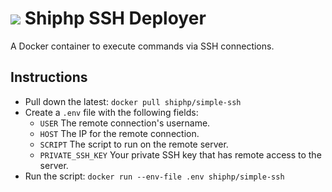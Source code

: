 # ![](https://avatars1.githubusercontent.com/u/26529966?v=3&s=40) Shiphp SSH Deployer

A Docker container to execute commands via SSH connections.

## Instructions

- Pull down the latest: `docker pull shiphp/simple-ssh`
- Create a `.env` file with the following fields:
  - `USER` The remote connection's username.
  - `HOST` The IP for the remote connection.
  - `SCRIPT` The script to run on the remote server.
  - `PRIVATE_SSH_KEY` Your private SSH key that has remote access to the server.
- Run the script: `docker run --env-file .env shiphp/simple-ssh`
